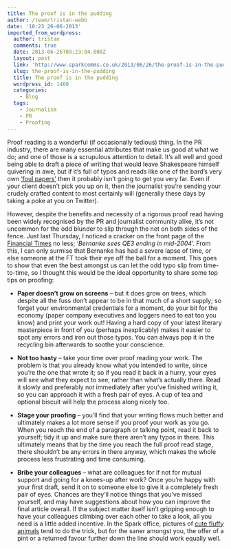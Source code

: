 ```yaml
---
title: The proof is in the pudding
author: /team/tristan-webb
date: '10:23 26-06-2013'
imported_from_wordpress:
  author: tristan
  comments: true
  date: 2013-06-26T09:23:04.000Z
  layout: post
  link: 'http://www.sparkcomms.co.uk/2013/06/26/the-proof-is-in-the-pudding/'
  slug: the-proof-is-in-the-pudding
  title: The proof is in the pudding
  wordpress_id: 1460
  categories:
    - Blog
  tags:
    - Journalism
    - PR
    - Proofing
---
```


Proof reading is a wonderful (if occasionally tedious) thing. In the PR industry, there are many essential attributes that make us good at what we do; and one of those is a scrupulous attention to detail. It’s all well and good being able to draft a piece of writing that would leave Shakespeare himself quivering in awe, but if it’s full of typos and reads like one of the bard’s very own [‘foul papers’](http://en.wikipedia.org/wiki/Foul_papers) then it probably isn’t going to get you very far. Even if your client doesn’t pick you up on it, then the journalist you’re sending your crudely crafted content to most certainly will (generally these days by taking a poke at you on Twitter).

However, despite the benefits and necessity of a rigorous proof read having been widely recognised by the PR and journalist community alike, it’s not uncommon for the odd blunder to slip through the net on both sides of the fence. Just last Thursday, I noticed a cracker on the front page of the [Financial Times](http://www.ft.com/home/uk) no less; ‘_Bernanke sees QE3 ending in mid-2004_’. From this, I can only surmise that Bernanke has had a severe lapse of time, or else someone at the FT took their eye off the ball for a moment. This goes to show that even the best amongst us can let the odd typo slip from time-to-time, so I thought this would be the ideal opportunity to share some top tips on proofing:




  * **Paper doesn’t grow on screens** – but it does grow on trees, which despite all the fuss don’t appear to be in that much of a short supply; so forget your environmental credentials for a moment, do your bit for the economy (paper company executives and loggers need to eat too you know) and print your work out! Having a hard copy of your latest literary masterpiece in front of you (perhaps inexplicably) makes it easier to spot any errors and iron out those typos. You can always pop it in the recycling bin afterwards to soothe your conscience.


  * **Not too hasty** – take your time over proof reading your work. The problem is that you already know what you intended to write, since you’re the one that wrote it; so if you read it back in a hurry, your eyes will see what they expect to see, rather than what’s actually there. Read it slowly and preferably not immediately after you’ve finished writing it, so you can approach it with a fresh pair of eyes. A cup of tea and optional biscuit will help the process along nicely too.


  * **Stage your proofing** – you’ll find that your writing flows much better and ultimately makes a lot more sense if you proof your work as you go. When you reach the end of a paragraph or talking point, read it back to yourself; tidy it up and make sure there aren’t any typos in there. This ultimately means that by the time you reach the full proof read stage, there shouldn’t be any errors in there anyway, which makes the whole process less frustrating and time consuming.


  * **Bribe your colleagues** – what are colleagues for if not for mutual support and going for a knees-up after work? Once you’re happy with your first draft, send it on to someone else to give it a completely fresh pair of eyes. Chances are they’ll notice things that you’ve missed yourself, and may have suggestions about how you can improve the final article overall. If the subject matter itself isn’t gripping enough to have your colleagues climbing over each other to take a look, all you need is a little added incentive. In the Spark office, pictures of [cute fluffy animals](http://a-z-animals.com/animals/pictures/P/) tend to do the trick, but for the saner amongst you, the offer of a pint or a returned favour further down the line should work equally well.
